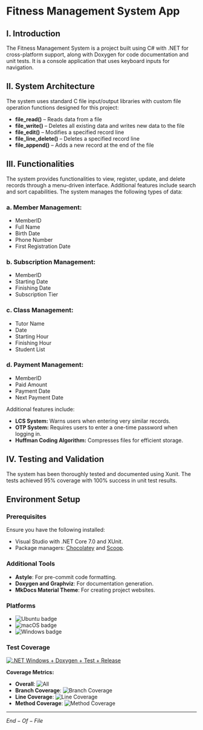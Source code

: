 # Fitness Management System App

## **I. Introduction**

The Fitness Management System is a project built using C# with .NET for cross-platform support, along with Doxygen for code documentation and unit tests. It is a console application that uses keyboard inputs for navigation.

## **II. System Architecture**

The system uses standard C file input/output libraries with custom file operation functions designed for this project:

- **file_read()** – Reads data from a file
- **file_write()** – Deletes all existing data and writes new data to the file
- **file_edit()** – Modifies a specified record line
- **file_line_delete()** – Deletes a specified record line
- **file_append()** – Adds a new record at the end of the file

## **III. Functionalities**

The system provides functionalities to view, register, update, and delete records through a menu-driven interface. Additional features include search and sort capabilities. The system manages the following types of data:

### **a. Member Management:**
- MemberID
- Full Name
- Birth Date
- Phone Number
- First Registration Date

### **b. Subscription Management:**
- MemberID
- Starting Date
- Finishing Date
- Subscription Tier

### **c. Class Management:**
- Tutor Name
- Date
- Starting Hour
- Finishing Hour
- Student List

### **d. Payment Management:**
- MemberID
- Paid Amount
- Payment Date
- Next Payment Date

Additional features include:
- **LCS System:** Warns users when entering very similar records.
- **OTP System:** Requires users to enter a one-time password when logging in.
- **Huffman Coding Algorithm:** Compresses files for efficient storage.

## **IV. Testing and Validation**

The system has been thoroughly tested and documented using Xunit. The tests achieved 95% coverage with 100% success in unit test results.

## Environment Setup

### Prerequisites
Ensure you have the following installed:
- Visual Studio with .NET Core 7.0 and XUnit.
- Package managers: [Chocolatey](https://chocolatey.org/install) and [Scoop](https://scoop.sh/).

### Additional Tools
- **Astyle**: For pre-commit code formatting.
- **Doxygen and Graphviz**: For documentation generation.
- **MkDocs Material Theme**: For creating project websites.

### Platforms
- ![Ubuntu badge](assets/badge-ubuntu.svg)
- ![macOS badge](assets/badge-macos.svg)
- ![Windows badge](assets/badge-windows.svg)

### Test Coverage
[![.NET Windows + Doxygen + Test + Release](https://github.com/ucoruh/vs-net-core-template/actions/workflows/build_check_ubuntu_windows.yml/badge.svg)](https://github.com/ucoruh/vs-net-core-template/actions/workflows/build_check_ubuntu_windows.yml)

**Coverage Metrics:**
- **Overall**: ![All](assets/badge_combined.svg)
- **Branch Coverage**: ![Branch Coverage](assets/badge_branchcoverage.svg)
- **Line Coverage**: ![Line Coverage](assets/badge_linecoverage.svg)
- **Method Coverage**: ![Method Coverage](assets/badge_methodcoverage.svg)

---

$End-Of-File$

